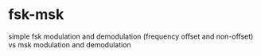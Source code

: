 # fsk-msk
simple fsk modulation and demodulation (frequency offset and non-offset)  vs msk modulation and demodulation
